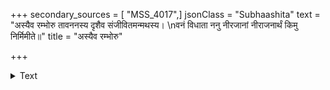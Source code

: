 +++
secondary_sources = [ "MSS_4017",]
jsonClass = "Subhaashita"
text = "अस्यैव रम्भोरु तावननस्य दृशैव संजीवितमन्मथस्य।  \nवनं विधाता ननु नीरजानां नीराजनार्थं किमु निर्मिमीते॥"
title = "अस्यैव रम्भोरु"

+++

<details><summary>Text</summary>

अस्यैव रम्भोरु तावननस्य दृशैव संजीवितमन्मथस्य।  
वनं विधाता ननु नीरजानां नीराजनार्थं किमु निर्मिमीते॥
</details>
